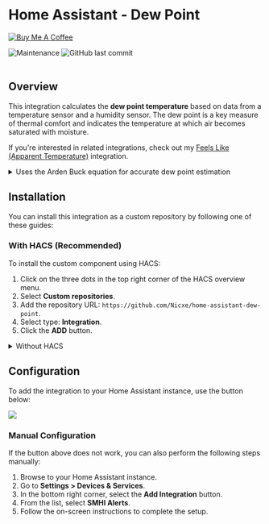 # Home Assistant - Dew Point

<a href="https://buymeacoffee.com/niklasv" target="_blank"><img src="https://www.buymeacoffee.com/assets/img/custom_images/orange_img.png" alt="Buy Me A Coffee" style="height: auto !important;width: auto !important;" ></a>

<img alt="Maintenance" src="https://img.shields.io/maintenance/yes/2025"> <img alt="GitHub last commit" src="https://img.shields.io/github/last-commit/Nicxe/home-assistant-dew-point"><br><br>


## Overview

This integration calculates the **dew point temperature** based on data from a temperature sensor and a humidity sensor. The dew point is a key measure of thermal comfort and indicates the temperature at which air becomes saturated with moisture.


If you're interested in related integrations, check out my [Feels Like (Apparent Temperature)](https://github.com/Nicxe/felt_temperature) integration.

<details>
<summary>Uses the Arden Buck equation for accurate dew point estimation</summary>

### How Arden Buck's Equation Works
The integration uses **[Arden Buck's equation](https://yaga.no/wp-content/uploads/2021/11/Dewpoint-Equations.pdf)** to calculate the dew point. Here's a simplified explanation of how the calculation works:

1. **Saturation Vapor Pressure** (`e_s`):  
   First, the saturation vapor pressure is calculated in kilopascals (kPa) using an exponential function based on the current temperature (°C).  

2. **Actual Vapor Pressure** (`e`):  
   The actual vapor pressure is determined by multiplying the saturation vapor pressure by the relative humidity (0–1).  

3. **Dew Point Temperature** (`T_dew`):  
   Using the actual vapor pressure, the dew point is solved by taking the natural logarithm of \( \frac{e}{0.61121} \) and applying a formula to isolate \( T_\text{dew} \).  

The result is the temperature (in °C) at which water vapor condenses, providing an accurate measure of moisture in the air.

</details>




## Installation

You can install this integration as a custom repository by following one of these guides:

### With HACS (Recommended)

To install the custom component using HACS:

1. Click on the three dots in the top right corner of the HACS overview menu.
2. Select **Custom repositories**.
3. Add the repository URL: `https://github.com/Nicxe/home-assistant-dew-point`.
4. Select type: **Integration**.
5. Click the **ADD** button.

<details>
<summary>Without HACS</summary>

1. Download the latest release of the SMHI Alert integration from **[GitHub Releases](https://github.com/Nicxe/home-assistant-dew-point/releases)**.
2. Extract the downloaded files and place the `smhi_alerts` folder in your Home Assistant `custom_components` directory (usually located in the `config/custom_components` directory).
3. Restart your Home Assistant instance to load the new integration.

</details>

## Configuration

To add the integration to your Home Assistant instance, use the button below:



<p>
    <a href="https://my.home-assistant.io/redirect/config_flow_start?domain=dew_point" class="my badge" target="_blank">
        <img src="https://my.home-assistant.io/badges/config_flow_start.svg">
    </a>
</p>

### Manual Configuration

If the button above does not work, you can also perform the following steps manually:

1. Browse to your Home Assistant instance.
2. Go to **Settings > Devices & Services**.
3. In the bottom right corner, select the **Add Integration** button.
4. From the list, select **SMHI Alerts**.
5. Follow the on-screen instructions to complete the setup.

